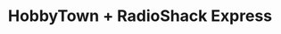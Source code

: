 ---
title: "HobbyTown + RadioShack Express"
url: /virginia-beach/hobbytown-radioshack-express/
shop: Elektronik
---